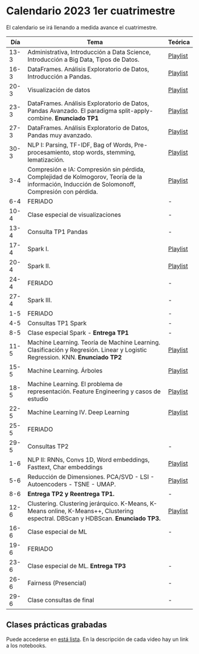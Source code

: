 # Calendario 2023 1er cuatrimestre

El calendario se irá llenando a medida avance el cuatrimestre.

| Día | Tema | Teórica |
|-----|------|---------|
| 13-3 | Administrativa, Introducción a Data Science, Introducción a Big Data, Tipos de Datos. |[Playlist](https://www.youtube.com/playlist?list=PLeo_qKwGPZYevnuxYBfrvQ32zJJE2--Y4)|
| 16-3 | DataFrames. Análisis Exploratorio de Datos, Introducción a Pandas.                             |[Playlist](https://youtube.com/playlist?list=PLeo_qKwGPZYcRxxR-GNmBcLbujTieWpQQ)|
| 20-3 | Visualización de datos |[Playlist](https://www.youtube.com/playlist?list=PLeo_qKwGPZYf-OzcYqlPIJdU1AHQYb3Ga)|
| 23-3 | DataFrames. Análisis Exploratorio de Datos, Pandas Avanzado. El paradigma split-apply-combine. **Enunciado TP1** |[Playlist](https://www.youtube.com/playlist?list=PLeo_qKwGPZYf9d23qU6_t6hl7ufyfclyW)|
| 27-3  | DataFrames. Análisis Exploratorio de Datos, Pandas muy avanzado.                               |[Playlist](https://www.youtube.com/playlist?list=PLeo_qKwGPZYeu0ToyqSvq4fmUBrmRTkCp)|
| 30-3 | NLP I: Parsing, TF-IDF, Bag of Words, Pre-procesamiento, stop words, stemming, lematización.|[Playlist](https://www.youtube.com/playlist?list=PLeo_qKwGPZYfkL8tu3Mg3_5xb1UYGvjWH)|
| 3-4 | Compresión e IA: Compresión sin pérdida, Complejidad de Kolmogorov, Teoría de la información, Inducción de Solomonoff, Compresión con pérdida.                                                                                                |[Playlist](https://www.youtube.com/playlist?list=PLeo_qKwGPZYfKGWLlVG8J86OzRgJ8NLcJ)|
| 6-4 | FERIADO                                                                   |-|
| 10-4 | Clase especial de visualizaciones                                                              | - |
| 13-4 | Consulta TP1 Pandas                                                                                   | - |
| 17-4 | Spark I.                                                                     |[Playlist](https://www.youtube.com/playlist?list=PLeo_qKwGPZYck1nRMGJFeWIN2W5IrxoLO)|
| 20-4 | Spark II.                                                                   |[Playlist](https://www.youtube.com/playlist?list=PLeo_qKwGPZYeu_JRN8eQgzJUfaXUrhsk2)|
| 24-4 | FERIADO                                                                   |-|
| 27-4 | Spark III.                                                                   |-|
| 1-5 | FERIADO                                                                   |-|
| 4-5 | Consultas TP1 Spark                                                             |-|
| 8-5 | Clase especial Spark - **Entrega TP1**                                      |-|
|  11-5   |   Machine Learning. Teoría de Machine Learning. Clasificación y Regresión. Linear y Logistic Regression. KNN. **Enunciado TP2**  |    [Playlist](https://www.youtube.com/playlist?list=PLeo_qKwGPZYesnp_BG0RejQCfHnlthj-5)     |
|  15-5   |   Machine Learning. Árboles  |    [Playlist](https://www.youtube.com/playlist?list=PLeo_qKwGPZYeJQb-M1nE_cnj43uOKZtf2)     |
|  18-5   |   Machine Learning. El problema de representación. Feature Engineering y casos de estudio  |    [Playlist](https://www.youtube.com/playlist?list=PLeo_qKwGPZYf9JstrrlXBf_SSg66aEJQk)     |
|  22-5   |   Machine Learning IV. Deep Learning  |    [Playlist](https://www.youtube.com/playlist?list=PLeo_qKwGPZYeMhP2KGFWFHNDesRCyRB5j)    |
| 25-5 | FERIADO   
|  29-5   |   Consultas TP2  |    -    |
|  1-6   |   NLP II: RNNs, Convs 1D, Word embeddings, Fasttext, Char embeddings |   [Playlist](https://www.youtube.com/playlist?list=PLeo_qKwGPZYc3ZKiKx5GJVHc1Qwsejgmx)    |
|  5-6   |   Reducción de Dimensiones. PCA/SVD - LSI - Autoencoders - TSNE - UMAP. |   [Playlist](https://www.youtube.com/playlist?list=PLeo_qKwGPZYeTvoYdNOR9alvMUMfwq-1Z)    |
|  8-6   |**Entrega TP2 y Reentrega TP1.** | - |
|  12-6   |   Clustering. Clustering jerárquico. K-Means, K-Means online, K-Means++, Clustering espectral. DBScan y HDBScan. **Enunciado TP3.** |   [Playlist](https://www.youtube.com/playlist?list=PLeo_qKwGPZYd6IYbQsMwPSIbDNGsuqByW)    |
|  16-6   |   Clase especial de ML  |   -    |
| 19-6 | FERIADO   
|  23-6   |   Clase especial de ML. **Entrega TP3**  |   -    |
|  26-6   |   Fairness (Presencial)  |   -    |
|  29-6   |   Clase consultas de final  |   -    |

## Clases prácticas grabadas

Puede accederse en [está lista](https://www.youtube.com/playlist?list=PLeo_qKwGPZYeTMIPscw8qjeOIXJM414th). En la descripción de cada video hay un link a los notebooks.
